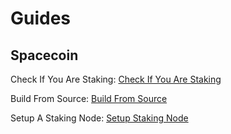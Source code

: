 # Guides

## Spacecoin

Check If You Are Staking: [Check If You Are Staking](https://github.com/SpaceWorksCo/guides/blob/master/Check-If-You-Are-Staking.md)

Build From Source: [Build From Source](https://github.com/SpaceWorksCo/guides/blob/master/Build-From-Source.md)

Setup A Staking Node: [Setup Staking Node](https://github.com/SpaceWorksCo/guides/blob/master/Setup-Staking-Node.md)
